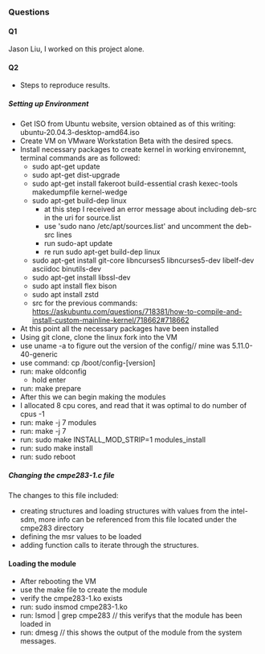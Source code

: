 ### Questions ### 
#### Q1 ####
Jason Liu, I worked on this project alone. 
#### Q2 ####
* Steps to reproduce results. 
##### Setting up Environment #####
* Get ISO from Ubuntu website, version obtained as of this writing: ubuntu-20.04.3-desktop-amd64.iso
* Create VM on VMware Workstation Beta with the desired specs. 
* Install necessary packages to create kernel in working environemnt, terminal commands are as followed:
   * sudo apt-get update
   * sudo apt-get dist-upgrade
   * sudo apt-get install fakeroot build-essential crash kexec-tools makedumpfile kernel-wedge
   * sudo apt-get build-dep linux
      * at this step I received an error message about including deb-src in the uri for source.list 
      * use 'sudo nano /etc/apt/sources.list' and uncomment the deb-src lines
      * run sudo-apt update
      * re run sudo apt-get build-dep linux
    * sudo apt-get install git-core libncurses5 libncurses5-dev libelf-dev asciidoc binutils-dev
    * sudo apt-get install libssl-dev
    * sudo apt install flex bison
    * sudo apt install zstd
    * src for the previous commands: https://askubuntu.com/questions/718381/how-to-compile-and-install-custom-mainline-kernel/718662#718662
* At this point all the necessary packages have been installed 
* Using git clone, clone the linux fork into the VM
* use uname -a to figure out the version of the config// mine was 5.11.0-40-generic
* use command: cp /boot/config-[version]
* run: make oldconfig
    * hold enter
* run: make prepare
* After this we can begin making the modules 
* I allocated 8 cpu cores, and read that it was optimal to do number of cpus -1 
* run: make -j 7 modules
* run: make -j 7
* run: sudo make INSTALL_MOD_STRIP=1 modules_install 
* run: sudo make install
* run: sudo reboot
##### Changing the cmpe283-1.c file #####
The changes to this file included:
* creating structures and loading structures with values from the intel-sdm, more info can be referenced from this file located under the cmpe283 directory
* defining the msr values to be loaded 
* adding function calls to iterate through the structures. 
#### Loading the module ####
* After rebooting the VM
* use the make file to create the module 
* verify the cmpe283-1.ko exists
* run: sudo insmod cmpe283-1.ko
* run: lsmod | grep cmpe283 // this verifys that the module has been loaded in
* run: dmesg // this shows the output of the module from the system messages. 
